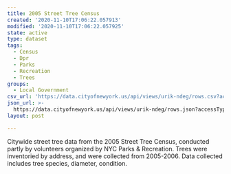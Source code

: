 ```yaml
---
title: 2005 Street Tree Census
created: '2020-11-10T17:06:22.057913'
modified: '2020-11-10T17:06:22.057925'
state: active
type: dataset
tags:
  - Census
  - Dpr
  - Parks
  - Recreation
  - Trees
groups:
  - Local Government
csv_url: 'https://data.cityofnewyork.us/api/views/urik-ndeg/rows.csv?accessType=DOWNLOAD'
json_url: >-
  https://data.cityofnewyork.us/api/views/urik-ndeg/rows.json?accessType=DOWNLOAD
layout: post

---
```

Citywide street tree data from the 2005 Street Tree Census, conducted partly by volunteers organized by NYC Parks & Recreation.  Trees were inventoried by address, and were collected from 2005-2006.  Data collected includes tree species, diameter, condition.
